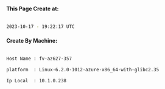 
   
#### This Page Create at:

```bash

2023-10-17 - 19:22:17 UTC

```

#### Create By Machine:

```bash

Host Name : fv-az627-357

platform  : Linux-6.2.0-1012-azure-x86_64-with-glibc2.35

Ip Local  : 10.1.0.238

```

